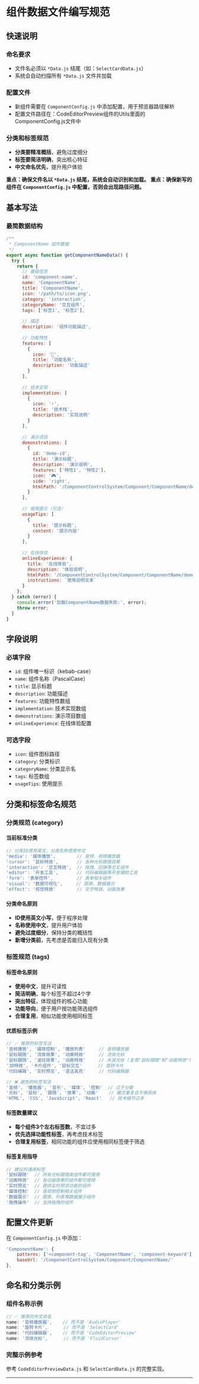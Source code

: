 # 组件数据文件编写规范

## 快速说明

### 命名要求
- 文件名必须以 `*Data.js` 结尾（如：`SelectCardData.js`）
- 系统会自动扫描所有 `*Data.js` 文件并加载

### 配置文件
- 新组件需要在 `ComponentConfig.js` 中添加配置，用于预览器路径解析
- 配置文件路径在：CodeEditorPreview组件的Utils里面的ComponentConfig.js文件中

### 分类和标签规范
- **分类要精准概括**，避免过度细分
- **标签要简洁明确**，突出核心特征
- **中文命名优先**，提升用户体验

**重点：确保文件名以 `*Data.js` 结尾，系统会自动识别和加载。**
**重点：确保新写的组件在 `ComponentConfig.js` 中配置，否则会出现路径问题。**


## 基本写法

### 最简数据结构
```javascript
/**
 * ComponentName 组件数据
 */
export async function getComponentNameData() {
  try {
    return {
      // 基础信息
      id: 'component-name',
      name: 'ComponentName', 
      title: 'ComponentName',
      icon: '/path/to/icon.png',
      category: 'interaction',
      categoryName: '交互组件',
      tags: ['标签1', '标签2'],
      
      // 描述
      description: '组件功能描述',
      
      // 功能特性
      features: [
        {
          icon: '🎯',
          title: '功能名称',
          description: '功能描述'
        }
      ],
      
      // 技术实现
      implementation: [
        {
          icon: '⚡',
          title: '技术栈',
          description: '实现说明'
        }
      ],
      
      // 演示项目
      demonstrations: [
        {
          id: 'demo-id',
          title: '演示标题',
          description: '演示说明',
          features: ['特性1', '特性2'],
          icon: '🎮',
          side: 'right',
          htmlPath: '/ComponentControlSystem/Component/ComponentName/demo.html'
        }
      ],
      
      // 使用提示（可选）
      usageTips: [
        {
          title: '提示标题',
          content: '提示内容'
        }
      ],
      
      // 在线体验
      onlineExperience: {
        title: '在线体验',
        description: '体验说明',
        htmlPath: '/ComponentControlSystem/Component/ComponentName/demo.html',
        instructions: `使用说明文本`
      }
    };
  } catch (error) {
    console.error('加载ComponentName数据失败:', error);
    throw error;
  }
}
```

## 字段说明

### 必填字段
- `id`: 组件唯一标识（kebab-case）
- `name`: 组件名称（PascalCase）
- `title`: 显示标题
- `description`: 功能描述
- `features`: 功能特性数组
- `implementation`: 技术实现数组
- `demonstrations`: 演示项目数组
- `onlineExperience`: 在线体验配置

### 可选字段
- `icon`: 组件图标路径
- `category`: 分类标识
- `categoryName`: 分类显示名
- `tags`: 标签数组
- `usageTips`: 使用提示

## 分类和标签命名规范

### 分类规范 (category)

#### 当前标准分类
```javascript
// 分类ID使用英文，分类名称使用中文
'media': '媒体播放',        // 音频、视频播放器
'cursor': '鼠标特效',       // 各种光标跟随效果
'interaction': '交互特效',  // 拖拽、回弹等交互组件
'editor': '开发工具',       // 代码编辑器等开发辅助工具
'form': '表单控件',         // 表单相关组件
'visual': '数据可视化',     // 图表、数据展示
'effect': '视觉特效'        // 文字特效、动画效果
```

#### 分类命名原则
- **ID使用英文小写**，便于程序处理
- **名称使用中文**，提升用户体验
- **避免过度细分**，保持分类的概括性
- **新增分类前**，先考虑是否能归入现有分类

### 标签规范 (tags)

#### 标签命名原则
- **使用中文**，提升可读性
- **简洁明确**，每个标签不超过4个字
- **突出特征**，体现组件的核心功能
- **功能导向**，便于用户按功能筛选组件
- **合理复用**，相似功能使用相同标签

#### 优质标签示例
```javascript
// ✅ 推荐的标签写法
'音频播放', '媒体控制', '播放列表'     // 音频播放器
'鼠标跟随', '流体效果', '动画特效'     // 流体光标
'鼠标跟随', '波纹效果', '动画特效'     // 水波光标 (复用"鼠标跟随"和"动画特效")
'3D特效', '卡片组件', '鼠标交互'      // 旋转卡片
'代码编辑', '实时预览', '语法高亮'     // 代码编辑器

// ❌ 避免的标签写法
'音频', '播放器', '音乐', '媒体', '控制'  // 过于分散
'光标', '鼠标', '跟随', '效果', '动画'    // 概念重复且不够具体
'HTML', 'CSS', 'JavaScript', 'React'   // 技术细节过多
```

#### 标签数量建议
- **每个组件3个左右标签数**，不宜过多
- **优先选择功能性标签**，再考虑技术标签
- **合理复用标签**，相同功能的组件应使用相同标签便于筛选

#### 标签复用指导
```javascript
// 建议的通用标签
'鼠标跟随'  // 所有光标跟随类组件都可使用
'动画特效'  // 有动画效果的组件都可使用
'实时预览'  // 提供实时预览功能的组件
'媒体控制'  // 音视频控制相关组件
'数据展示'  // 图表、列表等数据展示组件
'拖拽操作'  // 支持拖拽的组件
```

## 配置文件更新

在 `ComponentConfig.js` 中添加：
```javascript
'ComponentName': {
    patterns: ['<component-tag', 'ComponentName', 'component-keyword'],
    baseUrl: '/ComponentControlSystem/Component/ComponentName/'
},
```

## 命名和分类示例

### 组件名称示例
```javascript
// ✅ 推荐的中文命名
name: '音频播放器',    // 而不是 'AudioPlayer'
name: '旋转卡片',      // 而不是 'SelectCard'
name: '代码编辑器',    // 而不是 'CodeEditorPreview'
name: '流体光标',      // 而不是 'FluidCursor'
```

### 完整示例参考
参考 `CodeEditorPreviewData.js` 和 `SelectCardData.js` 的完整实现。

---

